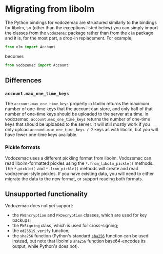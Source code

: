 Migrating from libolm
=====================

The Python bindings for vodozemac are structured similarly to the bindings for
libolm, so (other than the exceptions listed below) you can simply import the
classes from the `vodozemac` package rather than from the `olm` package and it
is, for the most part, a drop-in replacement.  For example,

```python
from olm import Account
```

becomes

```python
from vodozemac import Account
```

## Differences

### `account.max_one_time_keys`
The `account.max_one_time_keys` property in libolm returns the maximum number of
one-time keys that the account can store, and only half of that number of
one-time keys should be uploaded to the server at a time.  In vodozemac,
`account.max_one_time_keys` returns the number of one-time keys that should be
uploaded to the server.  It will still mostly work if you only upload
`account.max_one_time_keys / 2` keys as with libolm, but you will have fewer
one-time keys available.

### Pickle formats
Vodozemac uses a different pickling format from libolm.  Vodozemac can read
libolm-formatted pickles using the `*.from_libolm_pickle()` methods.  The
`*.pickle()` and `*.from_pickle()` methods will create and read vodozemac-style
pickles.  If you have existing data, you will need to either migrate the data to
the new format, or support reading both formats.

## Unsupported functionality

Vodozemac does not yet support:
- the `PkEncryption` and `PkDecryption` classes, which are used for key backups;
- the `PkSigning` class, which is used for cross-signing;
- the `ed25519_verify` function;
- the `sha256` function (Python's standard
  [`sha256`](https://docs.python.org/3/library/hashlib.html#hashlib.sha256)
  function can be used instead, but note that libolm's `sha256` function
  base64-encodes its output, while Python's does not).

